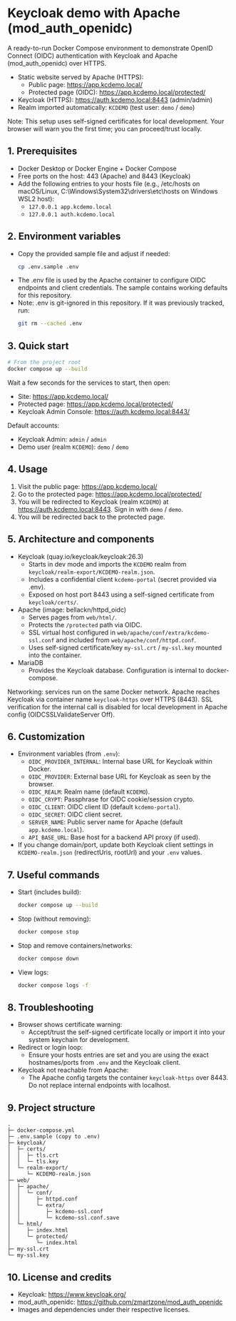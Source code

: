 # Keycloak demo with Apache (mod_auth_openidc)

A ready-to-run Docker Compose environment to demonstrate OpenID Connect (OIDC) authentication with Keycloak and Apache (mod_auth_openidc) over HTTPS.

- Static website served by Apache (HTTPS):
  - Public page: https://app.kcdemo.local/
  - Protected page (OIDC): https://app.kcdemo.local/protected/
- Keycloak (HTTPS): https://auth.kcdemo.local:8443 (admin/admin)
- Realm imported automatically: `KCDEMO` (test user: `demo` / `demo`)

Note: This setup uses self-signed certificates for local development. Your browser will warn you the first time; you can proceed/trust locally.

## 1. Prerequisites
- Docker Desktop or Docker Engine + Docker Compose
- Free ports on the host: 443 (Apache) and 8443 (Keycloak)
- Add the following entries to your hosts file (e.g., /etc/hosts on macOS/Linux, C:\Windows\System32\drivers\etc\hosts on Windows WSL2 host):
  - `127.0.0.1 app.kcdemo.local`
  - `127.0.0.1 auth.kcdemo.local`

## 2. Environment variables
- Copy the provided sample file and adjust if needed:
  ```bash
  cp .env.sample .env
  ```
- The .env file is used by the Apache container to configure OIDC endpoints and client credentials. The sample contains working defaults for this repository.
- Note: .env is git-ignored in this repository. If it was previously tracked, run:
  ```bash
  git rm --cached .env
  ```

## 3. Quick start
```bash
# From the project root
docker compose up --build
```

Wait a few seconds for the services to start, then open:
- Site: https://app.kcdemo.local/
- Protected page: https://app.kcdemo.local/protected/
- Keycloak Admin Console: https://auth.kcdemo.local:8443/

Default accounts:
- Keycloak Admin: `admin` / `admin`
- Demo user (realm `KCDEMO`): `demo` / `demo`

## 4. Usage
1. Visit the public page: https://app.kcdemo.local/
2. Go to the protected page: https://app.kcdemo.local/protected/
3. You will be redirected to Keycloak (realm `KCDEMO`) at https://auth.kcdemo.local:8443. Sign in with `demo` / `demo`.
4. You will be redirected back to the protected page.

## 5. Architecture and components
- Keycloak (quay.io/keycloak/keycloak:26.3)
  - Starts in dev mode and imports the `KCDEMO` realm from `keycloak/realm-export/KCDEMO-realm.json`.
  - Includes a confidential client `kcdemo-portal` (secret provided via .env).
  - Exposed on host port 8443 using a self-signed certificate from `keycloak/certs/`.
- Apache (image: bellackn/httpd_oidc)
  - Serves pages from `web/html/`.
  - Protects the `/protected` path via OIDC.
  - SSL virtual host configured in `web/apache/conf/extra/kcdemo-ssl.conf` and included from `web/apache/conf/httpd.conf`.
  - Uses self-signed certificate/key `my-ssl.crt` / `my-ssl.key` mounted into the container.
- MariaDB
  - Provides the Keycloak database. Configuration is internal to docker-compose.

Networking: services run on the same Docker network. Apache reaches Keycloak via container name `keycloak-https` over HTTPS (8443). SSL verification for the internal call is disabled for local development in Apache config (OIDCSSLValidateServer Off).

## 6. Customization
- Environment variables (from `.env`):
  - `OIDC_PROVIDER_INTERNAL`: Internal base URL for Keycloak within Docker.
  - `OIDC_PROVIDER`: External base URL for Keycloak as seen by the browser.
  - `OIDC_REALM`: Realm name (default `KCDEMO`).
  - `OIDC_CRYPT`: Passphrase for OIDC cookie/session crypto.
  - `OIDC_CLIENT`: OIDC client ID (default `kcdemo-portal`).
  - `OIDC_SECRET`: OIDC client secret.
  - `SERVER_NAME`: Public server name for Apache (default `app.kcdemo.local`).
  - `API_BASE_URL`: Base host for a backend API proxy (if used).
- If you change domain/port, update both Keycloak client settings in `KCDEMO-realm.json` (redirectUris, rootUrl) and your `.env` values.

## 7. Useful commands
- Start (includes build):
  ```bash
  docker compose up --build
  ```
- Stop (without removing):
  ```bash
  docker compose stop
  ```
- Stop and remove containers/networks:
  ```bash
  docker compose down
  ```
- View logs:
  ```bash
  docker compose logs -f
  ```

## 8. Troubleshooting
- Browser shows certificate warning:
  - Accept/trust the self-signed certificate locally or import it into your system keychain for development.
- Redirect or login loop:
  - Ensure your hosts entries are set and you are using the exact hostnames/ports from `.env` and the Keycloak client.
- Keycloak not reachable from Apache:
  - The Apache config targets the container `keycloak-https` over 8443. Do not replace internal endpoints with localhost.

## 9. Project structure
```
.
├─ docker-compose.yml
├─ .env.sample (copy to .env)
├─ keycloak/
│  ├─ certs/
│  │  ├─ tls.crt
│  │  └─ tls.key
│  └─ realm-export/
│     └─ KCDEMO-realm.json
├─ web/
│  ├─ apache/
│  │  └─ conf/
│  │     ├─ httpd.conf
│  │     └─ extra/
│  │        ├─ kcdemo-ssl.conf
│  │        └─ kcdemo-ssl.conf.save
│  └─ html/
│     ├─ index.html
│     └─ protected/
│        └─ index.html
├─ my-ssl.crt
└─ my-ssl.key
```

## 10. License and credits
- Keycloak: https://www.keycloak.org/
- mod_auth_openidc: https://github.com/zmartzone/mod_auth_openidc
- Images and dependencies under their respective licenses.
